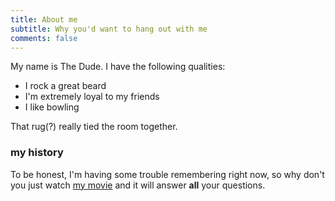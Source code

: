 ```yaml
---
title: About me
subtitle: Why you'd want to hang out with me
comments: false
---
```


My name is The Dude. I have the following qualities:

- I rock a great beard
- I'm extremely loyal to my friends
- I like bowling

That rug(?) really tied the room together.

### my history

To be honest, I'm having some trouble remembering right now, so why don't you
just watch [my movie](https://en.wikipedia.org/wiki/The_Big_Lebowski) and it
will answer **all** your questions.
